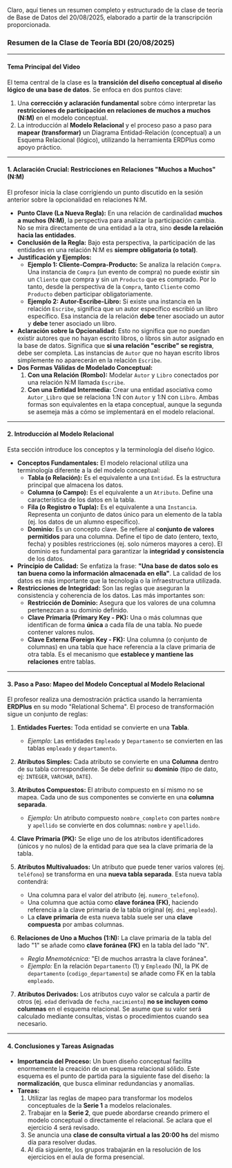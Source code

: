 Claro, aquí tienes un resumen completo y estructurado de la clase de teoría de Base de Datos del 20/08/2025, elaborado a partir de la transcripción proporcionada.

### **Resumen de la Clase de Teoría BDI (20/08/2025)**

---

#### **Tema Principal del Video**

El tema central de la clase es la **transición del diseño conceptual al diseño lógico de una base de datos**. Se enfoca en dos puntos clave:

1.  Una **corrección y aclaración fundamental** sobre cómo interpretar las **restricciones de participación en relaciones de muchos a muchos (N:M)** en el modelo conceptual.
2.  La introducción al **Modelo Relacional** y el proceso paso a paso para **mapear (transformar)** un Diagrama Entidad-Relación (conceptual) a un Esquema Relacional (lógico), utilizando la herramienta ERDPlus como apoyo práctico.

---

#### **1. Aclaración Crucial: Restricciones en Relaciones "Muchos a Muchos" (N:M)**

El profesor inicia la clase corrigiendo un punto discutido en la sesión anterior sobre la opcionalidad en relaciones N:M.

*   **Punto Clave (La Nueva Regla):** En una relación de cardinalidad **muchos a muchos (N:M)**, la perspectiva para analizar la participación cambia. No se mira directamente de una entidad a la otra, sino **desde la relación hacia las entidades**.
*   **Conclusión de la Regla:** Bajo esta perspectiva, la participación de las entidades en una relación N:M es **siempre obligatoria (o total)**.
*   **Justificación y Ejemplos:**
    *   **Ejemplo 1: Cliente-Compra-Producto:** Se analiza la relación `Compra`. Una instancia de `Compra` (un evento de compra) no puede existir sin un `Cliente` que compra y sin un `Producto` que es comprado. Por lo tanto, desde la perspectiva de la `Compra`, tanto `Cliente` como `Producto` deben participar obligatoriamente.
    *   **Ejemplo 2: Autor-Escribe-Libro:** Si existe una instancia en la relación `Escribe`, significa que un autor específico escribió un libro específico. Esa instancia de la relación **debe** tener asociado un autor y **debe** tener asociado un libro.
*   **Aclaración sobre la Opcionalidad:** Esto no significa que no puedan existir autores que no hayan escrito libros, o libros sin autor asignado en la base de datos. Significa que **si una relación "escribe" se registra**, debe ser completa. Las instancias de `Autor` que no hayan escrito libros simplemente no aparecerán en la relación `Escribe`.
*   **Dos Formas Válidas de Modelado Conceptual:**
    1.  **Con una Relación (Rombo):** Modelar `Autor` y `Libro` conectados por una relación N:M llamada `Escribe`.
    2.  **Con una Entidad Intermedia:** Crear una entidad asociativa como `Autor_Libro` que se relaciona 1:N con `Autor` y 1:N con `Libro`.
    Ambas formas son equivalentes en la etapa conceptual, aunque la segunda se asemeja más a cómo se implementará en el modelo relacional.

---

#### **2. Introducción al Modelo Relacional**

Esta sección introduce los conceptos y la terminología del diseño lógico.

*   **Conceptos Fundamentales:** El modelo relacional utiliza una terminología diferente a la del modelo conceptual:
    *   **Tabla (o Relación):** Es el equivalente a una `Entidad`. Es la estructura principal que almacena los datos.
    *   **Columna (o Campo):** Es el equivalente a un `Atributo`. Define una característica de los datos en la tabla.
    *   **Fila (o Registro o Tupla):** Es el equivalente a una `Instancia`. Representa un conjunto de datos único para un elemento de la tabla (ej. los datos de un alumno específico).
    *   **Dominio:** Es un concepto clave. Se refiere al **conjunto de valores permitidos** para una columna. Define el tipo de dato (entero, texto, fecha) y posibles restricciones (ej. solo números mayores a cero). El dominio es fundamental para garantizar la **integridad y consistencia** de los datos.
*   **Principio de Calidad:** Se enfatiza la frase: **"Una base de datos solo es tan buena como la información almacenada en ella"**. La calidad de los datos es más importante que la tecnología o la infraestructura utilizada.
*   **Restricciones de Integridad:** Son las reglas que aseguran la consistencia y coherencia de los datos. Las más importantes son:
    *   **Restricción de Dominio:** Asegura que los valores de una columna pertenezcan a su dominio definido.
    *   **Clave Primaria (Primary Key - PK):** Una o más columnas que identifican de forma **única** a cada fila de una tabla. No puede contener valores nulos.
    *   **Clave Externa (Foreign Key - FK):** Una columna (o conjunto de columnas) en una tabla que hace referencia a la clave primaria de otra tabla. Es el mecanismo que **establece y mantiene las relaciones** entre tablas.

---

#### **3. Paso a Paso: Mapeo del Modelo Conceptual al Modelo Relacional**

El profesor realiza una demostración práctica usando la herramienta **ERDPlus** en su modo "Relational Schema". El proceso de transformación sigue un conjunto de reglas:

1.  **Entidades Fuertes:** Toda entidad se convierte en una **Tabla**.
    *   *Ejemplo:* Las entidades `Empleado` y `Departamento` se convierten en las tablas `empleado` y `departamento`.

2.  **Atributos Simples:** Cada atributo se convierte en una **Columna** dentro de su tabla correspondiente. Se debe definir su **dominio** (tipo de dato, ej: `INTEGER`, `VARCHAR`, `DATE`).

3.  **Atributos Compuestos:** El atributo compuesto en sí mismo no se mapea. Cada uno de sus componentes se convierte en una **columna separada**.
    *   *Ejemplo:* Un atributo compuesto `nombre_completo` con partes `nombre` y `apellido` se convierte en dos columnas: `nombre` y `apellido`.

4.  **Clave Primaria (PK):** Se elige uno de los atributos identificadores (únicos y no nulos) de la entidad para que sea la clave primaria de la tabla.

5.  **Atributos Multivaluados:** Un atributo que puede tener varios valores (ej. `teléfono`) se transforma en una **nueva tabla separada**. Esta nueva tabla contendrá:
    *   Una columna para el valor del atributo (ej. `numero_telefono`).
    *   Una columna que actúa como **clave foránea (FK)**, haciendo referencia a la clave primaria de la tabla original (ej. `dni_empleado`).
    *   La **clave primaria** de esta nueva tabla suele ser una **clave compuesta** por ambas columnas.

6.  **Relaciones de Uno a Muchos (1:N):** La clave primaria de la tabla del lado "1" se añade como **clave foránea (FK)** en la tabla del lado "N".
    *   *Regla Mnemotécnica:* "El de muchos arrastra la clave foránea".
    *   *Ejemplo:* En la relación `Departamento` (1) y `Empleado` (N), la PK de `departamento` (`codigo_departamento`) se añade como FK en la tabla `empleado`.

7.  **Atributos Derivados:** Los atributos cuyo valor se calcula a partir de otros (ej. `edad` derivada de `fecha_nacimiento`) **no se incluyen como columnas** en el esquema relacional. Se asume que su valor será calculado mediante consultas, vistas o procedimientos cuando sea necesario.

---

#### **4. Conclusiones y Tareas Asignadas**

*   **Importancia del Proceso:** Un buen diseño conceptual facilita enormemente la creación de un esquema relacional sólido. Este esquema es el punto de partida para la siguiente fase del diseño: la **normalización**, que busca eliminar redundancias y anomalías.
*   **Tareas:**
    1.  Utilizar las reglas de mapeo para transformar los modelos conceptuales de la **Serie 1** a modelos relacionales.
    2.  Trabajar en la **Serie 2**, que puede abordarse creando primero el modelo conceptual o directamente el relacional. Se aclara que el ejercicio 4 será revisado.
    3.  Se anuncia una **clase de consulta virtual a las 20:00 hs** del mismo día para resolver dudas.
    4.  Al día siguiente, los grupos trabajarán en la resolución de los ejercicios en el aula de forma presencial.
